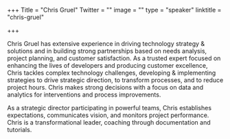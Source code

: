 +++
Title = "Chris Gruel"
Twitter = ""
image = ""
type = "speaker"
linktitle = "chris-gruel"

+++

Chris Gruel has extensive experience in driving technology strategy & solutions and in building strong partnerships based on needs analysis, project planning, and customer satisfaction. As a trusted expert focused on enhancing the lives of developers and producing customer excellence, Chris tackles complex technology challenges, developing & implementing strategies to drive strategic direction, to transform processes, and to reduce project hours. Chris makes strong decisions with a focus on data and analytics for interventions and process improvements.

As a strategic director participating in powerful teams, Chris establishes expectations, communicates vision, and monitors project performance. Chris is a transformational leader, coaching through documentation and tutorials.
